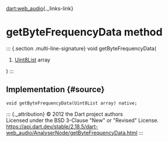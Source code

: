 [dart:web\_audio](../../dart-web_audio/dart-web_audio-library){._links-link}

getByteFrequencyData method
===========================

::: {.section .multi-line-signature}
void getByteFrequencyData(

1.  [Uint8List](../../dart-typed_data/uint8list-class) array

)
:::

Implementation {#source}
--------------

``` {.language-dart data-language="dart"}
void getByteFrequencyData(Uint8List array) native;
```

::: {._attribution}
© 2012 the Dart project authors\
Licensed under the BSD 3-Clause \"New\" or \"Revised\" License.\
<https://api.dart.dev/stable/2.18.5/dart-web_audio/AnalyserNode/getByteFrequencyData.html>
:::
